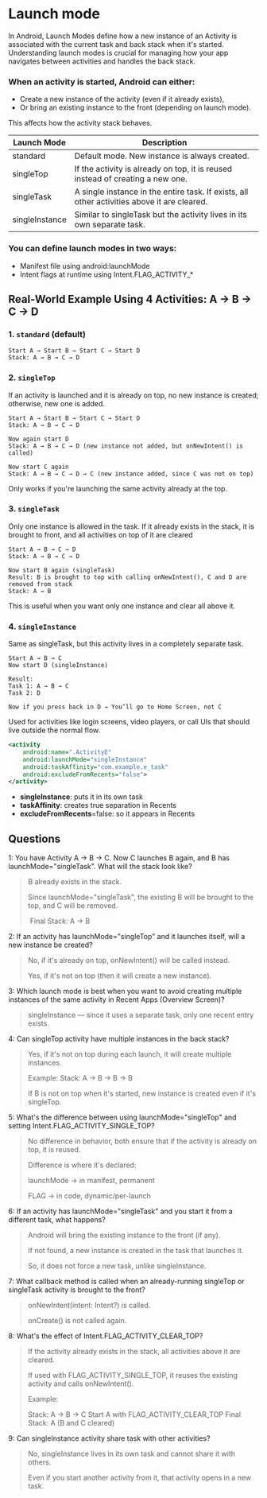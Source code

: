 # Launch mode

In Android, Launch Modes define how a new instance of an Activity is associated with the current task and back stack when it's started. Understanding launch modes is crucial for managing how your app navigates between activities and handles the back stack.


### When an activity is started, Android can either:

- Create a new instance of the activity (even if it already exists),
- Or bring an existing instance to the front (depending on launch mode).

This affects how the activity stack behaves.

| Launch Mode    | Description                                                                                 |
|----------------|---------------------------------------------------------------------------------------------|
| standard       | Default mode. New instance is always created.                                               |
| singleTop      | If the activity is already on top, it is reused instead of creating a new one.              |
| singleTask     | A single instance in the entire task. If exists, all other activities above it are cleared. |
| singleInstance | Similar to singleTask but the activity lives in its own separate task.                      |


### You can define launch modes in two ways:

- Manifest file using android:launchMode 
- Intent flags at runtime using Intent.FLAG_ACTIVITY_*


## Real-World Example Using 4 Activities: A → B → C → D

### 1.  `standard` (default)
```text
Start A → Start B → Start C → Start D
Stack: A → B → C → D
```

### 2.  `singleTop` 
If an activity is launched and it is already on top, no new instance is created; otherwise, new one is added.
```text
Start A → Start B → Start C → Start D
Stack: A → B → C → D

Now again start D
Stack: A → B → C → D (new instance not added, but onNewIntent() is called)

Now start C again
Stack: A → B → C → D → C (new instance added, since C was not on top)
```

Only works if you're launching the same activity already at the top.


### 3.  `singleTask`
Only one instance is allowed in the task. If it already exists in the stack, it is brought to front, and all activities on top of it are cleared
```text
Start A → B → C → D
Stack: A → B → C → D

Now start B again (singleTask)
Result: B is brought to top with calling onNewIntent(), C and D are removed from stack 
Stack: A → B

```
This is useful when you want only one instance and clear all above it.


### 4.  `singleInstance`
Same as singleTask, but this activity lives in a completely separate task.

```text
Start A → B → C 
Now start D (singleInstance)

Result:
Task 1: A → B → C  
Task 2: D

Now if you press back in D → You’ll go to Home Screen, not C

```

Used for activities like login screens, video players, or call UIs that should live outside the normal flow.

```xml
<activity
    android:name=".ActivityE"
    android:launchMode="singleInstance"
    android:taskAffinity="com.example.e_task"
    android:excludeFromRecents="false">
</activity>
```

 - **singleInstance**: puts it in its own task 
 - **taskAffinity**: creates true separation in Recents 
 - **excludeFromRecents**=false: so it appears in Recents



## Questions

1: You have Activity A → B → C. Now C launches B again, and B has launchMode="singleTask". What will the stack look like?

>B already exists in the stack.
>
>Since launchMode="singleTask", the existing B will be brought to the top, and C will be removed.
>
>️ Final Stack: A → B

2: If an activity has launchMode="singleTop" and it launches itself, will a new instance be created?
>
>No, if it's already on top, onNewIntent() will be called instead.
>
>Yes, if it's not on top (then it will create a new instance).

3: Which launch mode is best when you want to avoid creating multiple instances of the same activity in Recent Apps (Overview Screen)?

>singleInstance — since it uses a separate task, only one recent entry exists.

4: Can singleTop activity have multiple instances in the back stack?


>Yes, if it's not on top during each launch, it will create multiple instances.
>
>Example:
>Stack: A → B → B → B
> 
>If B is not on top when it's started, new instance is created even if it's singleTop.

5: What's the difference between using launchMode="singleTop" and setting Intent.FLAG_ACTIVITY_SINGLE_TOP?

>No difference in behavior, both ensure that if the activity is already on top, it is reused.
>
>Difference is where it's declared:
>
>launchMode → in manifest, permanent
>
>FLAG → in code, dynamic/per-launch

6: If an activity has launchMode="singleTask" and you start it from a different task, what happens?


>Android will bring the existing instance to the front (if any).
>
>If not found, a new instance is created in the task that launches it.
>
>So, it does not force a new task, unlike singleInstance.

7: What callback method is called when an already-running singleTop or singleTask activity is brought to the front?


>onNewIntent(intent: Intent?) is called.
>
>onCreate() is not called again.

8: What's the effect of Intent.FLAG_ACTIVITY_CLEAR_TOP?


>If the activity already exists in the stack, all activities above it are cleared.
>
>If used with FLAG_ACTIVITY_SINGLE_TOP, it reuses the existing activity and calls onNewIntent().
>
>Example:
>
>Stack: A → B → C
>Start A with FLAG_ACTIVITY_CLEAR_TOP
 Final Stack: A (B and C cleared)

9: Can singleInstance activity share task with other activities?

>No, singleInstance lives in its own task and cannot share it with others.
>
>Even if you start another activity from it, that activity opens in a new task.


